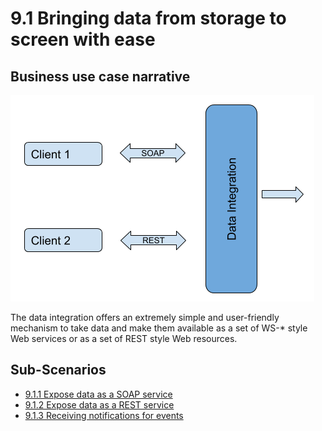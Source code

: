 # 9.1 Bringing data from storage to screen with ease

## Business use case narrative

![9.1-bringing-data-from-storage-to-screen-with-ease](images/9.1-bringing-data-from-storage-to-screen-with-ease.png)

The data integration offers an extremely simple and user-friendly mechanism to take data and make them available as a
set of WS-* style Web services or as a set of REST style Web resources. 

## Sub-Scenarios
- [9.1.1 Expose data as a SOAP service](9.1.1-Expose-data-as-a-SOAP-service)
- [9.1.2 Expose data as a REST service](9.1.2-Expose-data-as-a-REST-service)
- [9.1.3 Receiving notifications for events](9.1.3-Receiving-notifications-for-events)
